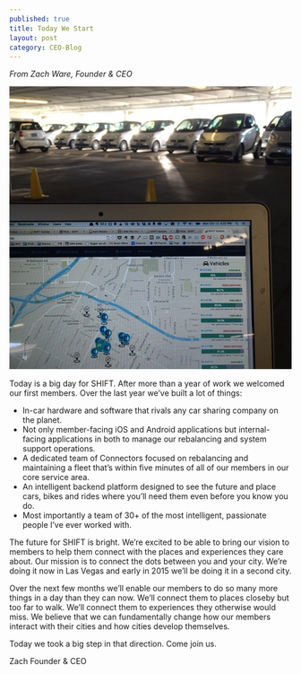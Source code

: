 ```yaml
---
published: true
title: Today We Start
layout: post
category: CEO-Blog
---
```

*From Zach Ware, Founder & CEO*

<img src="/public/images/10606580_10102181417443869_2684316998095785602_n.jpg" width="600" />

Today is a big day for SHIFT. After more than a year of work we welcomed our first members. Over the last year we’ve built a lot of things:
- In-car hardware and software that rivals any car sharing company on the planet.
- Not only member-facing iOS and Android applications but internal-facing applications in both to manage our rebalancing and system support operations.
- A dedicated team of Connectors focused on rebalancing and maintaining a fleet that’s within five minutes of all of our members in our core service area.
- An intelligent backend platform designed to see the future and place cars, bikes and rides where you’ll need them even before you know you do.
- Most importantly a team of 30+ of the most intelligent, passionate people I’ve ever worked with.

The future for SHIFT is bright. We’re excited to be able to bring our vision to members to help them connect with the places and experiences they care about. Our mission is to connect the dots between you and your city. We’re doing it now in Las Vegas and early in 2015 we’ll be doing it in a second city.

Over the next few months we’ll enable our members to do so many more things in a day than they can now. We’ll connect them to places closeby but too far to walk. We’ll connect them to experiences they otherwise would miss. We believe that we can fundamentally change how our members interact with their cities and how cities develop themselves.

Today we took a big step in that direction. Come join us. 

Zach
Founder & CEO